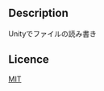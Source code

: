 ## Description
Unityでファイルの読み書き

## Licence

[MIT](https://github.com/templa00/FIleTest/blob/master/LICENSE.md)
